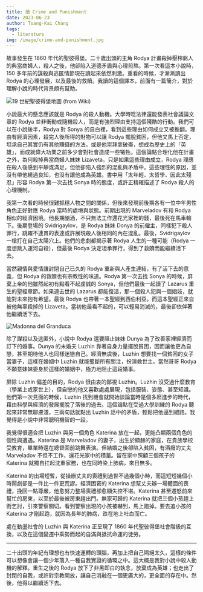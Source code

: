 ```yaml
---
title: 讀 Crime and Punishment
date: 2023-06-23
author: Tsang-Kai Chang
tags:
  - literature
img: /image/crime-and-punishment.jpg
---
```


故事發生在 1860 年代的聖彼得堡。二十歲出頭的主角 Rodya 計畫殺掉壓榨窮人的典當商婦人，殺人之後，他卻陷入道德矛盾與心理煎熬。第一次看這本小說時，150 多年前的謀殺與逃匿情節現在讀起來依然刺激。重看的時候，才漸漸讀出 Rodya 的心理發展，以及最後的救贖。我讀的這個譯本，前面有一篇簡介，對於理解小說的時代背景頗有幫助。

<!--more-->

![19 世紀聖彼得堡地圖 (from Wiki)](/image/st-petersburg-map.jpg)

小說最大的懸念應該就是 Rodya 的殺人動機。大學時唸法律還能發表社會議論文章的 Rodya 並非衝動或隨機殺人，而是有強烈理由支持這個殘酷的行動。我們可以在小說後半，Rodya 對 Sonya 的自白裡，看到這些理由如何成立又被推翻。理由有經濟因素，殺完人後所得的財物可以讓 Rodya 擺脫貧困，但他又馬上否定，坦承自己其實仍有其他賺錢的方法。或是他崇拜拿破崙，想成為歷史上的「英雄」，而成就偉大功業之前多少會對社會造成一些犧牲。這個論點合理化他在計畫之外，為何殺掉典當商婦人妹妹 Lizaveta。只是如果這些理由成立，Rodya 理應在殺人後感到平靜或滿足，但他卻陷入強烈的混亂與矛盾中。這些理性的原因，並沒有帶他繞過良知，也沒有讓他成為英雄。書中用「太年輕、太哲學、因此太殘忍」形容 Rodya 第一次去找 Sonya 時的態度，或許正精確描述了 Rodya 殺人的心理機制。

我第一次看的時候很難抓穩人物之間的關係，但後來發現前後期各有一位中年男性角色正好對應 Rodya 當時的處境與狀態。前期出現的 Marveladov 有和 Rodya 相似的經濟困境。他長期酗酒，不只無法工作還花光家裡的錢，最後死在馬車輪下。後期登場的 Svidrigaylov，是 Rodya 妹妹 Donya 的前僱主，同樣犯下殺人罪行，跳躍不連貫的表達或許展現殺人後相同的內在混亂。最後，Svidrigaylov 一槍打在自己太陽穴上。他們的悲劇都揭示著 Rodya 人生的一種可能（Rodya 一度想跳入運河自殺），但最後 Rodya 決定坦承罪行，得到了救贖而能繼續活下去。

當然親情與愛情讓封閉自己已久的 Rodya 重新與人產生連結，有了活下去的意義，但 Rodya 的救贖也有宗教性的味道。Rodya 第一次去找 Sonya 的時候，屏棄上帝的他雖然起初有點看不起虔誠的 Sonya，但他們最後一起讀了 Lazarus 重生的聖經章節。如果連去世的 Lazarus 都能復活，那一個殺人犯與一個娼妓，就能對未來抱有希望。最後 Rodya 也帶著一本聖經到西伯利亞。而這本聖經正來自被他無辜殺掉的 Lizaveta。當初他最看不起的，可以輕易消滅的，最後卻依伴著他繼續活下去。

![Madonna del Granduca](/image/madona.jpg)


除了謀殺以及逃匿外，小說中 Rodya 還要阻止妹妹 Dunya 為了改善家裡經濟而訂下的婚事。Dunya 的未婚夫 Luzhin 靠著自身力量擺脫貧困，因而讓他更為自戀，甚至期待他人也同樣迷戀自己。經濟無虞後，Luzhin 想要找一個貧困的女子當妻子，這樣在婚姻中 Luzhin 就能壟斷所有關注，扮演救世主。當然哥哥 Rodya 不願意妹妹委身於這樣的婚姻中，極力地阻止這段婚事。

屏除 Luzhin 偏差的目的，Rodya 很由衷的鄙視 Luzhin。Luzhin 沒受過什麼教育（學業上或家世上），但自戀的他又喜歡處處展現，包括服裝、姿態、甚至知識。他們第一次見面的時候，Luzhin 找到機會就開始談論當時是個多麽進步的時代，藉由科學與經濟的發展擺脫了落後的過去。這個論點在受過大學訓練的 Rodya 聽起來非常無聊膚淺，三兩句話就點出 Luzhin 話中的矛盾，輕鬆把他逼到絕路。我覺得是小說中非常聰明機智的一段。

我覺得很適合把 Luzhin 與另一個角色 Katerina 放在一起，更能凸顯兩個角色的個性與遭遇。Katerina 是 Marveladov 的妻子，出生於顯赫的家庭，在貴族學校受教育，畢業時還在總督面前跳舞表演。但結婚之後卻陷入貧困，有酒癮的丈夫 Marveladov 不但不工作，還花光家中的積蓄。留在家中照顧三個孩子的 Katerina 就獨自扛起沈重家務，也在同時染上肺病，來日無多。

Katerina 的出場短暫，從操辦丈夫的喪禮到過世不過幾個小時，而這短短幾個小時鬧劇卻是一件比一件更荒謬。經濟困窘的 Katerina 想幫丈夫辦一場體面的喪禮，挽回一點尊嚴，他愈努力整場喪禮卻愈顯失控不堪。Katerina 甚至遷怒前來幫忙的房東，以至於最後被房東趕出門。無家可歸的 Katerina 就把三個小孩趕上街乞討，引來警察關切。看到警察出現的小孩被嚇到，馬上跑掉。要去追小孩的 Katerina 才剛起跑，就因為長年的肺病，跌在地上吐血而亡。

處在動盪社會的 Luzhin 與 Katerina 正呈現了 1860 年代聖彼得堡社會階級的互換，以及在這個變遷中乘勢而起的自滿與抵抗命運的徒勞。

---

二十出頭的年紀有理想也有快速運轉的頭腦，再加上把自己隔絕太久，這樣的條件可以想像會讓一個少年落入一種自我實證的循環之中。這大概是我對小說中殺人動機的解釋。重生之後的 Rodya 放下了非黑即白的執念，放棄成為英雄；也走出了封閉的自我，或許對宗教開放，讓自己消融在一個更廣大的，更全面的存在中。然後，他得以繼續活下去。
